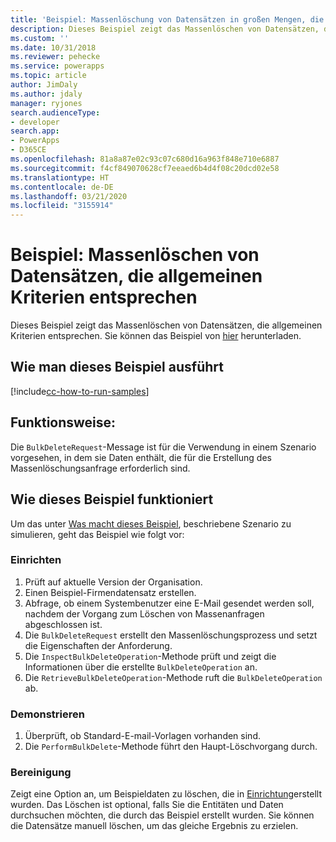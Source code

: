 ```yaml
---
title: 'Beispiel: Massenlöschung von Datensätzen in großen Mengen, die gemeinsamen Kriterien entsprechen (Common Data Service) | Microsoft-Dokumentation'
description: Dieses Beispiel zeigt das Massenlöschen von Datensätzen, die allgemeinen Kriterien entsprechen.
ms.custom: ''
ms.date: 10/31/2018
ms.reviewer: pehecke
ms.service: powerapps
ms.topic: article
author: JimDaly
ms.author: jdaly
manager: ryjones
search.audienceType:
- developer
search.app:
- PowerApps
- D365CE
ms.openlocfilehash: 81a8a87e02c93c07c680d16a963f848e710e6887
ms.sourcegitcommit: f4cf849070628cf7eeaed6b4d4f08c20dcd02e58
ms.translationtype: HT
ms.contentlocale: de-DE
ms.lasthandoff: 03/21/2020
ms.locfileid: "3155914"
---
```

# <a name="sample-bulk-delete-records-that-match-common-criteria"></a>Beispiel: Massenlöschen von Datensätzen, die allgemeinen Kriterien entsprechen

<!-- https://docs.microsoft.com/dynamics365/customer-engagement/developer/sample-bulk-delete-records-match-common-criteria -->

Dieses Beispiel zeigt das Massenlöschen von Datensätzen, die allgemeinen Kriterien entsprechen. Sie können das Beispiel von [hier](https://github.com/Microsoft/PowerApps-Samples/tree/master/cds/orgsvc/C%23/BulkDeleteMatchCriteria) herunterladen.

## <a name="how-to-run-this-sample"></a>Wie man dieses Beispiel ausführt

[!include[cc-how-to-run-samples](../../includes/cc-how-to-run-samples.md)]

## <a name="what-this-sample-does"></a>Funktionsweise:

Die `BulkDeleteRequest`-Message ist für die Verwendung in einem Szenario vorgesehen, in dem sie Daten enthält, die für die Erstellung des Massenlöschungsanfrage erforderlich sind.

## <a name="how-this-sample-works"></a>Wie dieses Beispiel funktioniert

Um das unter [Was macht dieses Beispiel](#what-this-sample-does), beschriebene Szenario zu simulieren, geht das Beispiel wie folgt vor:

### <a name="setup"></a>Einrichten

1. Prüft auf aktuelle Version der Organisation.
2. Einen Beispiel-Firmendatensatz erstellen.
3. Abfrage, ob einem Systembenutzer eine E-Mail gesendet werden soll, nachdem der Vorgang zum Löschen von Massenanfragen abgeschlossen ist.
4. Die `BulkDeleteRequest` erstellt den Massenlöschungsprozess und setzt die Eigenschaften der Anforderung.
5. Die `InspectBulkDeleteOperation`-Methode prüft und zeigt die Informationen über die erstellte `BulkDeleteOperation` an.
6. Die `RetrieveBulkDeleteOperation`-Methode ruft die `BulkDeleteOperation` ab.

### <a name="demonstrate"></a>Demonstrieren

1. Überprüft, ob Standard-E-mail-Vorlagen vorhanden sind.
1. Die `PerformBulkDelete`-Methode führt den Haupt-Löschvorgang durch.

### <a name="clean-up"></a>Bereinigung

Zeigt eine Option an, um Beispieldaten zu löschen, die in [Einrichtung](#setup)erstellt wurden. Das Löschen ist optional, falls Sie die Entitäten und Daten durchsuchen möchten, die durch das Beispiel erstellt wurden. Sie können die Datensätze manuell löschen, um das gleiche Ergebnis zu erzielen.
